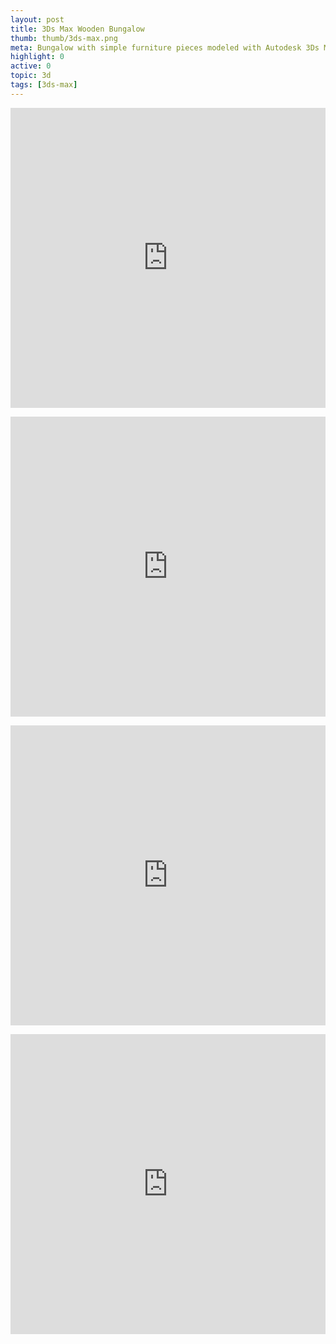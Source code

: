 ```yaml
---
layout: post
title: 3Ds Max Wooden Bungalow
thumb: thumb/3ds-max.png
meta: Bungalow with simple furniture pieces modeled with Autodesk 3Ds Max.  
highlight: 0
active: 0
topic: 3d
tags: [3ds-max]
---
```


<p></p>
<div class="sketchfab-embed-wrapper text-center">
    <iframe width="100%" height = "480" src="https://sketchfab.com/models/82fcdf22df5a4364a75e3b3ec313cfed/embed" frameborder="0" allow="autoplay; fullscreen; vr" mozallowfullscreen="true" webkitallowfullscreen="true"></iframe>
</div> 

<p></p>
<div class="sketchfab-embed-wrapper text-center">
    <iframe width="100%" height = "480" src="https://sketchfab.com/models/b4bf071e0d814987b023d6ab9fbead2f/embed" frameborder="0" allow="autoplay; fullscreen; vr" mozallowfullscreen="true" webkitallowfullscreen="true"></iframe>
</div> 

<p></p>
<div class="sketchfab-embed-wrapper text-center">
    <iframe width="100%" height = "480" src="https://sketchfab.com/models/ab6340bdf2b648f89ca987ef58fa9584/embed" frameborder="0" allow="autoplay; fullscreen; vr" mozallowfullscreen="true" webkitallowfullscreen="true"></iframe>
</div> 

<p></p>
<div class="sketchfab-embed-wrapper text-center">
    <iframe width="100%" height = "480" src="https://sketchfab.com/models/ea5272cf088d442e8e671fc2100bd7f4/embed" frameborder="0" allow="autoplay; fullscreen; vr" mozallowfullscreen="true" webkitallowfullscreen="true"></iframe>
</div> 




